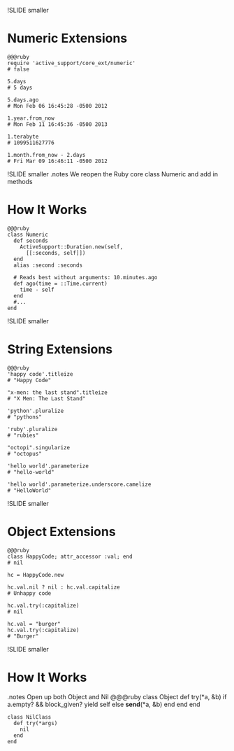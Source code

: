 !SLIDE smaller
# Numeric Extensions #

    @@@ruby
    require 'active_support/core_ext/numeric'
    # false
    
    5.days
    # 5 days
    
    5.days.ago
    # Mon Feb 06 16:45:28 -0500 2012
    
    1.year.from_now
    # Mon Feb 11 16:45:36 -0500 2013
    
    1.terabyte
    # 1099511627776
    
    1.month.from_now - 2.days
    # Fri Mar 09 16:46:11 -0500 2012

!SLIDE smaller
.notes We reopen the Ruby core class Numeric and add in methods
# How It Works #
    @@@ruby
    class Numeric
      def seconds
        ActiveSupport::Duration.new(self, 
          [[:seconds, self]])
      end
      alias :second :seconds

      # Reads best without arguments: 10.minutes.ago
      def ago(time = ::Time.current)
        time - self
      end
      #...
    end

!SLIDE smaller
# String Extensions #
    @@@ruby
    'happy code'.titleize
    # "Happy Code"

    "x-men: the last stand".titleize
    # "X Men: The Last Stand"

    'python'.pluralize
    # "pythons"
    
    'ruby'.pluralize
    # "rubies"
    
    "octopi".singularize
    # "octopus"
    
    'hello world'.parameterize
    # "hello-world"
    
    'hello world'.parameterize.underscore.camelize
    # "HelloWorld"

!SLIDE smaller
# Object Extensions #
    @@@ruby
    class HappyCode; attr_accessor :val; end
    # nil
    
    hc = HappyCode.new

    hc.val.nil ? nil : hc.val.capitalize
    # Unhappy code
    
    hc.val.try(:capitalize)
    # nil
    
    hc.val = "burger"
    hc.val.try(:capitalize)
    # "Burger"

!SLIDE smaller
# How It Works #
.notes Open up both Object and Nil 
    @@@ruby
    class Object
      def try(*a, &b)
        if a.empty? && block_given?
          yield self
        else
          __send__(*a, &b)
        end
      end
    end

    class NilClass
      def try(*args)
        nil
      end
    end
    